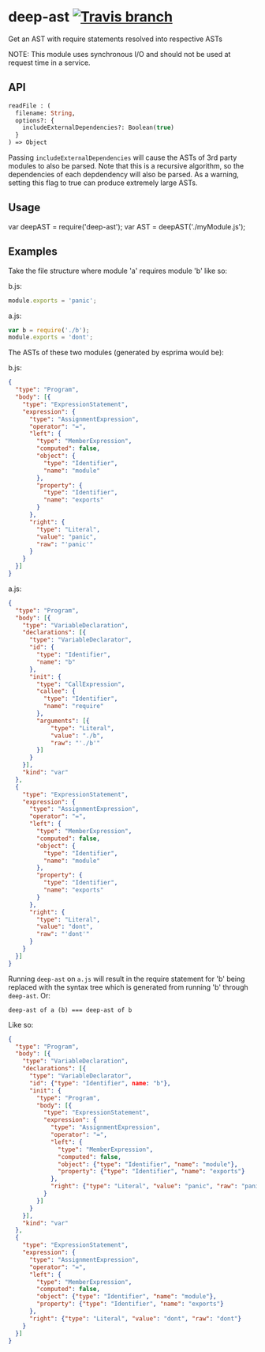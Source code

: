 # deep-ast [![Travis branch](https://img.shields.io/travis/Willyham/deep-ast.svg)]()

Get an AST with require statements resolved into respective ASTs

NOTE: This module uses synchronous I/O and should not be used at request time in a service.

## API

```ocaml
readFile : (
  filename: String,
  options?: {
    includeExternalDependencies?: Boolean(true)
  }
) => Object
```

Passing `includeExternalDependencies` will cause the ASTs of 3rd party modules to also be parsed. Note that this
is a recursive algorithm, so the dependencies of each depdendency will also be parsed. As a warning, setting this flag
to true can produce extremely large ASTs.

## Usage

var deepAST = require('deep-ast');
var AST = deepAST('./myModule.js');

## Examples

Take the file structure where module 'a' requires module 'b' like so:

b.js:

```javascript
module.exports = 'panic';
```

a.js:

```javascript
var b = require('./b');
module.exports = 'dont';
```

The ASTs of these two modules (generated by esprima would be):

b.js:

```json
{
  "type": "Program",
  "body": [{
    "type": "ExpressionStatement",
    "expression": {
      "type": "AssignmentExpression",
      "operator": "=",
      "left": {
        "type": "MemberExpression",
        "computed": false,
        "object": {
          "type": "Identifier",
          "name": "module"
        },
        "property": {
          "type": "Identifier",
          "name": "exports"
        }
      },
      "right": {
        "type": "Literal",
        "value": "panic",
        "raw": "'panic'"
      }
    }
  }]
}
```

a.js:

```json
{
  "type": "Program",
  "body": [{
    "type": "VariableDeclaration",
    "declarations": [{
      "type": "VariableDeclarator",
      "id": {
        "type": "Identifier",
        "name": "b"
      },
      "init": {
        "type": "CallExpression",
        "callee": {
          "type": "Identifier",
          "name": "require"
        },
        "arguments": [{
            "type": "Literal",
            "value": "./b",
            "raw": "'./b'"
        }]
      }
    }],
    "kind": "var"
  },
  {
    "type": "ExpressionStatement",
    "expression": {
      "type": "AssignmentExpression",
      "operator": "=",
      "left": {
        "type": "MemberExpression",
        "computed": false,
        "object": {
          "type": "Identifier",
          "name": "module"
        },
        "property": {
          "type": "Identifier",
          "name": "exports"
        }
      },
      "right": {
        "type": "Literal",
        "value": "dont",
        "raw": "'dont'"
      }
    }
  }]
}
```

Running `deep-ast` on `a.js` will result in the require statement for 'b' being replaced with the syntax tree which is
generated from running 'b' through `deep-ast`. Or:

`deep-ast of a (b) === deep-ast of b`

Like so:

```json
{
  "type": "Program",
  "body": [{
    "type": "VariableDeclaration",
    "declarations": [{
      "type": "VariableDeclarator",
      "id": {"type": "Identifier", name: "b"},
      "init": {
        "type": "Program",
        "body": [{
          "type": "ExpressionStatement",
          "expression": {
            "type": "AssignmentExpression",
            "operator": "=",
            "left": {
              "type": "MemberExpression",
              "computed": false,
              "object": {"type": "Identifier", "name": "module"},
              "property": {"type": "Identifier", "name": "exports"}
            },
            "right": {"type": "Literal", "value": "panic", "raw": "panic"}
          }
        }]
      }
    }],
    "kind": "var"
  },
  {
    "type": "ExpressionStatement",
    "expression": {
      "type": "AssignmentExpression",
      "operator": "=",
      "left": {
        "type": "MemberExpression",
        "computed": false,
        "object": {"type": "Identifier", "name": "module"},
        "property": {"type": "Identifier", "name": "exports"}
      },
      "right": {"type": "Literal", "value": "dont", "raw": "dont"}
    }
  }]
}
```
